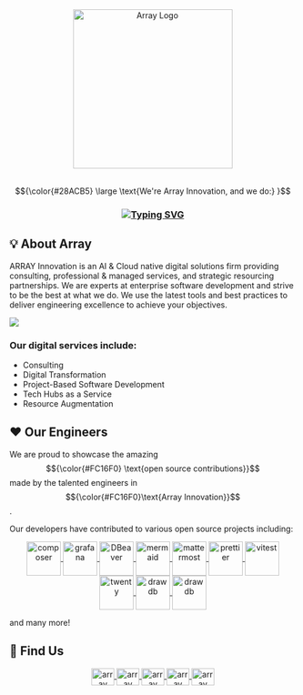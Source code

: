 


<div align ="center">
     <a href="https://www.array.world">
    <img align="center" width=280 src="https://static.wixstatic.com/media/9f8f10_0cdc6e51fd274c00b6eddad6c6eb9dd8~mv2.png/v1/fill/w_275,h_80,al_c,q_85,usm_0.66_1.00_0.01,enc_auto/LONG_1_4x.png" alt="Array Logo" />
     </a>
</div>

<br>

<!-- <h3 align="center"> 
<code  style="color:#28ACB5">
Hello! We're ARRAY Innovation, and we do:
</code>
</h3> -->

$${\color{#28ACB5} \large \text{We're Array Innovation, and we do:}
 }$$
 

<h3 align="center">
    <a href="https://git.io/typing-svg"><img src="https://readme-typing-svg.demolab.com?font=Fira+Code&size=26&pause=1000&color=2B00FD&center=true&random=true&width=435&lines=Artificial+Intelligence;Software+Engineering;Cloud+Engineering" alt="Typing SVG" /></a>
</h3>



## 💡  About Array

ARRAY Innovation is an AI & Cloud native digital solutions firm providing consulting, professional & managed services, and strategic resourcing partnerships. We are experts at enterprise software development and strive to be the best at what we do. We use the latest tools and best practices to deliver engineering excellence to achieve your objectives.

<img src="https://static.wixstatic.com/media/9f8f10_9e6785a0f0994cac914bea301baf5800~mv2.jpg/v1/fill/w_1573,h_132,fp_0.35_0.41,lg_1,q_80,enc_auto/9f8f10_9e6785a0f0994cac914bea301baf5800~mv2.jpg" />

### Our digital services include:

- Consulting
- Digital Transformation
- Project-Based Software Development
- Tech Hubs as a Service
- Resource Augmentation


## ❤️ Our Engineers

We are proud to showcase the amazing $${\color{#FC16F0} \text{open source contributions}}$$
 made by the talented engineers in $${\color{#FC16F0}\text{Array Innovation}}$$.
 
 Our developers have contributed to various open source projects including:

 <p align="center">
    <a href="https://github.com/composer/composer/pull/12091">
        <img align="center" src="https://upload.wikimedia.org/wikipedia/commons/2/26/Logo-composer-transparent.png" alt="composer"  width="60" />
    </a> 
    <a href="https://github.com/grafana/grafana/pull/92485"> 
        <img align="center" src="https://upload.wikimedia.org/wikipedia/commons/thumb/a/a1/Grafana_logo.svg/768px-Grafana_logo.svg.png?20230113183101" alt="grafana" width="60" />
    </a>
    <a href="https://github.com/dbeaver/dbeaver/pull/35308">
        <img align="center" src="https://upload.wikimedia.org/wikipedia/commons/thumb/b/b5/DBeaver_logo.svg/1200px-DBeaver_logo.svg.png" alt="DBeaver" width="60" />
    </a>
         <a href="https://github.com/mermaid-js/mermaid-cli/pull/725">
        <img align="center" src="https://avatars.githubusercontent.com/u/57169982?s=280&v=4" alt="mermaid" width="60" />
    </a>  
     <a href="https://github.com/mattermost/mattermost/pull/27912">
        <img align="center" src="https://www.svgrepo.com/show/354049/mattermost-icon.svg" alt="mattermost" width="60" />
    </a> 
    <a href="https://github.com/prettier/prettier/pull/16617">
        <img align="center" src="https://www.svgrepo.com/show/439270/prettier.svg" alt="prettier" width="60" />
    </a>  
    <a href="https://github.com/vitest-dev/vitest/pull/6392">
        <img align="center" src="https://seeklogo.com/images/V/vitest-logo-9ADDA575A5-seeklogo.com.png" alt="vitest" width="60" />
    </a> 
    <a href="https://github.com/twentyhq/twenty/pull/6521">
        <img align="center" src="https://github.com/twentyhq/twenty/raw/main/packages/twenty-website/public/images/core/logo.svg" alt="twenty" width="60" />
    </a> 
    <a href="https://github.com/firefly-iii/firefly-iii/pull/9179">
        <img align="center" src="https://raw.githubusercontent.com/firefly-iii/firefly-iii/develop/.github/assets/img/logo-small.png" alt="drawdb" width="60" />
    </a> 
    <a href="https://github.com/drawdb-io/drawdb">
        <img align="center" src="https://avatars.githubusercontent.com/u/139706923?s=200&v=4" alt="drawdb" width="60" />
    </a> 


</p>

and many more!


## 📱 Find Us
<p align="center">
    <a href="https://www.array.world">
        <img align="center" src="https://www.svgrepo.com/show/278317/internet-www.svg" alt="array website" height="30" width="40" />
    </a> 
    <a href="https://www.instagram.com/array.world"> 
        <img align="center" src="https://raw.githubusercontent.com/rahuldkjain/github-profile-readme-generator/master/src/images/icons/Social/instagram.svg" alt="array insta" height="30" width="40" />
    </a>
    <a href="https://www.linkedin.com/company/array-world">
        <img align="center" src="https://raw.githubusercontent.com/rahuldkjain/github-profile-readme-generator/master/src/images/icons/Social/linked-in-alt.svg" alt="array linkedin" height="30" width="40" />
    </a>
         <a href="https://github.com/ArrayInnovation">
        <img align="center" src="https://raw.githubusercontent.com/rahuldkjain/github-profile-readme-generator/master/src/images/icons/Social/github.svg" alt="array github" height="30" width="40" />
    </a>  
     <a href="mailto:enquiries@array.world">
        <img align="center" src="https://upload.wikimedia.org/wikipedia/commons/d/df/Microsoft_Office_Outlook_%282018%E2%80%93present%29.svg" alt="array email" height="30" width="40" />
    </a>  
</p>



